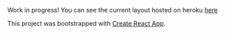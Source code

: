 Work in progress! You can see the current layout hosted on heroku [here](https://chickn.herokuapp.com/)


This project was bootstrapped with [Create React App](https://github.com/facebookincubator/create-react-app).
